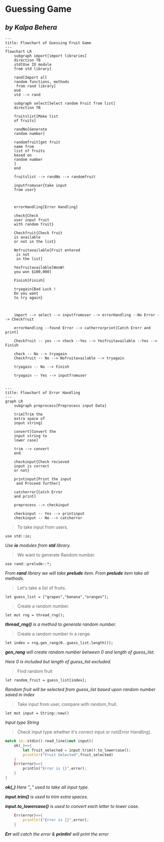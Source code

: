 # Guessing Game
*by Kalpa Behera*
---

```mermaid
---
title: Flowchart of Guessing Fruit Game
---
flowchart LR
    subgraph import[import libraries]
    direction TB
    std[Use IO module
    from std library]

    rand[Import all 
    random functions, methods
     from rand library]
    end
    std --> rand

    subgraph select[Select random Fruit from list]
    direction TB

    fruitslist[Make list
    of fruits]

    randNo[Generate
    random number]

    randomfruit[get fruit
    name from 
    list of fruits 
    based on
    random number
    ]
    end

    fruitslist --> randNo --> randomfruit
    
    inputfromuser{take input
    from user}



    errorHandling[Error Handling]

    check{Check 
    user input fruit
    with random fruit}

    Checkfruit{Check fruit 
    is available 
    or not in the list}

    Nofruitavailable[Fruit entered
     is not 
     in the list]

    Yesfruitavailable[WooW!
    you won $100,000]

    Finish[Finish]

    tryagain{Bad Luck !
    Do you want 
    to try again}



    import --> select --> inputfromuser --> errorHandling --No Error --> Checkfruit

    errorHandling --found Error --> catherrorprint[Catch Erorr and print]

    Checkfruit -- yes --> check --Yes --> Yesfruitavailable --Yes --> Finish

    check -- No --> tryagain
    Checkfruit -- No --> Nofruitavailable --> tryagain

    tryagain -- No --> Finish

    tryagain -- Yes --> inputfromuser


```

```mermaid
---
title: Flowchart of Error Handling
---
graph LR
    subgraph preprocess[Preprocess input Data]
    
    trim[Trim the 
    extra space of 
    input string]

    convert[Convert the 
    input string to 
    lower case]

    trim --> convert
    end

    checkinput{Check recieved 
    input is correct
    or not}

    printinput[Print the input
     and Proceed further]

    catcherror[Catch Error
    and print]

    preprocess --> checkinput

    checkinput -- Yes --> printinput
    checkinput -- No --> catcherror

```


> To take input from users.

`use std::io;`

*Use **io** modules from **std** library.*

> We want to generate Random number.

`use rand::prelude::*;`

*From **rand** library we will take **prelude** item.
From **prelude** item take all methods.*

> Let's take a list of fruits.

`let guess_list = ["grapes","banana","oranges"];`

> Create a random number.

`let mut rng = thread_rng();`

***thread_rng()** is a method to generate random number.*

> Create a random number in a range.

`let index = rng.gen_rang(0..guess_list.length());`

***gen_rang** will create random number between 0 and length of guess_list.*

*Here 0 is included but length of guess_list excluded.*

> Find random fruit

`let random_fruit = guess_list[index];`

*Random fruit will be selected from guess_list based upon random number saved in index*

> Take input from user, compare with random_fruit.

`let mut input = String::new()`

*Input type String*

> Check input type whether it's correct input or not(Error Handling).

```Rust
match io::stdin().read_line(&mut input){
    ok(_)=>{
        let fruit_selected = input.trim().to_lowercase();
        println!("Fruit Selected",fruit_selected)
    }
    Err(error)=>{
        println("Error is {}",error);
    }
}
```
***ok(_)** Here "_" used to take all input type.*

***input.trim()** is used to trim extra spaces.*

***input.to_lowercase()** is used to convert each letter to lower case.*

```Rust
    Err(error)=>{
        println!("Error is {}",error);
    }
```

***Err** will catch the error & **println!** will print the error*















